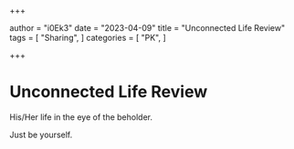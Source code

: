 +++

author = "i0Ek3"
date = "2023-04-09"
title = "Unconnected Life Review" 
tags = [
    "Sharing",
]
categories = [
    "PK",
]

+++

# Unconnected Life Review

His/Her life in the eye of the beholder.

Just be yourself.
